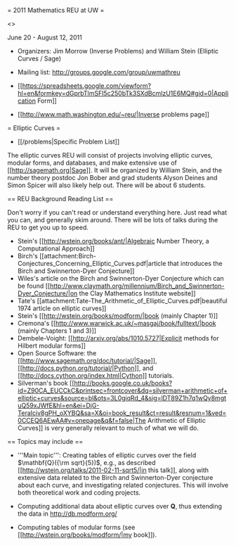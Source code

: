 = 2011 Mathematics REU at UW =

<<TableOfContents>>

June 20 - August 12, 2011 

 * Organizers: Jim Morrow (Inverse Problems) and William Stein (Elliptic Curves / Sage)

 * Mailing list: http://groups.google.com/group/uwmathreu

 * [[https://spreadsheets.google.com/viewform?hl=en&formkey=dGprbTlmSFI5c250bTk3SXdBcmlzU1E6MQ#gid=0|Application Form]]

 * [[http://www.math.washington.edu/~reu/|Inverse problems page]]


= Elliptic Curves =

 * [[/problems|Specific Problem List]]

The elliptic curves REU will consist of projects involving elliptic curves, modular forms, and databases, and make extensive use of [[http://sagemath.org|Sage]]. It will be organized by William Stein, and the number theory postdoc Jon Bober and grad students Alyson Deines and Simon Spicer will also likely help out.  There will be about 6 students. 

== REU Background Reading List ==

Don't worry if you can't read or understand everything here.  Just read what you can, and generally skim around.  There will be lots of talks during the REU to get you up to speed. 

   * Stein's [[http://wstein.org/books/ant/|Algebraic Number Theory, a Computational Approach]]
   * Birch's [[attachment:Birch-Conjectures_Concerning_Elliptic_Curves.pdf|article that introduces the Birch and Swinnerton-Dyer Conjecture]]
   * Wiles's article on the Birch and Swinnerton-Dyer Conjecture which can be found [[http://www.claymath.org/millennium/Birch_and_Swinnerton-Dyer_Conjecture/|on the Clay Mathematics Institute website]]
   * Tate's [[attachment:Tate-The_Arithmetic_of_Elliptic_Curves.pdf|beautiful 1974 article on elliptic curves]]
   * Stein's [[http://wstein.org/books/modform/|book (mainly Chapter 1)]]
   * Cremona's [[http://www.warwick.ac.uk/~masgaj/book/fulltext/|book (mainly Chapters 1 and 3)]]
   * Dembele-Voight: [[http://arxiv.org/abs/1010.5727|Explicit methods for Hilbert modular forms]]
   * Open Source Software: the [[http://www.sagemath.org/doc/tutorial/|Sage]], [[http://docs.python.org/tutorial/|Python]], and [[http://docs.cython.org/index.html|Cython]] tutorials.
   * Silverman's book [[http://books.google.co.uk/books?id=Z90CA_EUCCkC&printsec=frontcover&dq=silverman+arithmetic+of+elliptic+curves&source=bl&ots=3L0giqRd_4&sig=lDT89Z1h7q1wQy8mgtuQ59xJWfE&hl=en&ei=DjG-TeraIciv8gPH_oXYBQ&sa=X&oi=book_result&ct=result&resnum=1&ved=0CCEQ6AEwAA#v=onepage&q&f=false|The Arithmetic of Elliptic Curves]] is very generally relevant to much of what we will do.

== Topics may include ==

   * '''Main topic''': Creating tables of elliptic curves over the field $\mathbf{Q}({\rm sqrt}{5})$, e.g., as described [[http://wstein.org/talks/2011-02-11-sqrt5/|in this talk]], along with extensive data related to the Birch and Swinnerton-Dyer conjecture about each curve, and investigating related conjectures.  This will involve both theoretical work and coding projects. 

   * Computing additional data about elliptic curves over $\mathbf{Q}$, thus extending the data in http://db.modform.org/

   * Computing tables of modular forms (see [[http://wstein.org/books/modform/|my book]]). 
  
